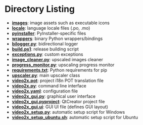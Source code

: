 # Directory Listing

- [**images**](images): image assets such as executable icons
- [**locale**](locale): language locale files (.po, .mo)
- [**pyinstaller**](pyinstaller): PyInstaller-specific files
- [**wrappers**](wrappers): binary Python wrappers/bindings
- [**bilogger.py**](bilogger.py): bidirectional logger
- [**build.ps1**](build.ps1): release building script
- [**exceptions.py**](exceptions.py): custom exceptions
- [**image_cleaner.py**](image_cleaner.py): upscaled images cleaner
- [**progress_monitor.py**](progress_monitor.py): upscaling progress monitor
- [**requirements.txt**](requirements.txt): Python requirements for pip
- [**upscaler.py**](upscaler.py): main upscaler class
- [**video2x.pot**](video2x.pot): project i18n POT translation file
- [**video2x.py**](video2x.py): command line interface
- [**video2x.yaml**](video2x.yaml): configuration file
- [**video2x_gui.py**](video2x_gui.py): graphical user interface
- [**video2x_gui.pyproject**](video2x_gui.pyproject): QtCreator project file
- [**video2x_gui.ui**](video2x_gui.ui): GUI UI file (defines GUI layout)
- [**video2x_setup.py**](video2x_setup.py): automatic setup script for Windows
- [**video2x_setup_ubuntu.sh**](video2x_setup_ubuntu.sh): automatic setup script for Ubuntu
